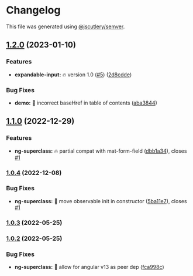 # Changelog

This file was generated using [@jscutlery/semver](https://github.com/jscutlery/semver).

## [1.2.0](https://github.com/DmitryEfimenko/ngspot/compare/ng-superclass-1.1.0...ng-superclass-1.2.0) (2023-01-10)


### Features

* **expandable-input:** 🔥 version 1.0 ([#5](https://github.com/DmitryEfimenko/ngspot/issues/5)) ([2d8cdde](https://github.com/DmitryEfimenko/ngspot/commit/2d8cddef490418bedf180fd9994e3c145dba1deb))


### Bug Fixes

* **demo:** 🐞 incorrect baseHref in table of contents ([aba3844](https://github.com/DmitryEfimenko/ngspot/commit/aba384421216d71f16d5403e3af6ed508f3ba37a))

## [1.1.0](https://github.com/DmitryEfimenko/ngspot/compare/ng-superclass-1.0.3...ng-superclass-1.1.0) (2022-12-29)


### Features

* **ng-superclass:** 🔥 partial compat with mat-form-field ([dbb1a34](https://github.com/DmitryEfimenko/ngspot/commit/dbb1a343eaa0089509f39e4642b5d8c21111dca2)), closes [#1](https://github.com/DmitryEfimenko/ngspot/issues/1)

### [1.0.4](https://github.com/DmitryEfimenko/ngspot/compare/ng-superclass-1.0.3...ng-superclass-1.0.4) (2022-12-08)


### Bug Fixes

* **ng-superclass:** 🐞 move observable init in constructor ([5ba11e7](https://github.com/DmitryEfimenko/ngspot/commit/5ba11e7d320892a27b49fe20ba862807b32c5be0)), closes [#1](https://github.com/DmitryEfimenko/ngspot/issues/1)

### [1.0.3](https://github.com/DmitryEfimenko/ngspot/compare/ng-superclass-1.0.2...ng-superclass-1.0.3) (2022-05-25)

### [1.0.2](https://github.com/DmitryEfimenko/ngspot/compare/ng-superclass-1.0.1...ng-superclass-1.0.2) (2022-05-25)


### Bug Fixes

* **ng-superclass:** 🐞 allow for angular v13 as peer dep ([fca998c](https://github.com/DmitryEfimenko/ngspot/commit/fca998c0ae0016c21dc62fa26e74d06d16f9b279))
